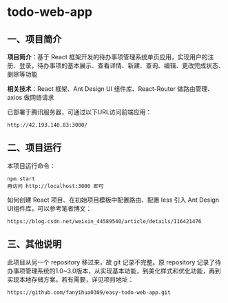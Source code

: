 # todo-web-app

## 一、项目简介

**项目简介**：基于 React 框架开发的待办事项管理系统单页应用，实现用户的注册、登录，待办事项的基本展示、查看详情、新建、查询、编辑、更改完成状态、删除等功能

**相关技术**：React 框架、Ant Design UI 组件库、React-Router 做路由管理、axios 做网络请求

已部署于腾讯服务器，可通过以下URL访问前端应用：

```
http://42.193.140.83:3000/
```



## 二、项目运行

本项目运行命令：

```
npm start
再访问 http://localhost:3000 即可 
```

如何创建 React 项目、在初始项目模板中配置路由、配置 less 引入  Ant Design UI组件库，可以参考笔者博文：

```
https://blog.csdn.net/weixin_44589540/article/details/116421476
```



## 三、其他说明

此项目从另一个  repository 移过来，故 git 记录不完整。原  repository 记录了待办事项管理系统的1.0~3.0版本，从实现基本功能，到美化样式和优化功能，再到实现本地存储方案。若有需要，详见项目地址：

```
https://github.com/fanyihua0309/easy-todo-web-app.git
```

